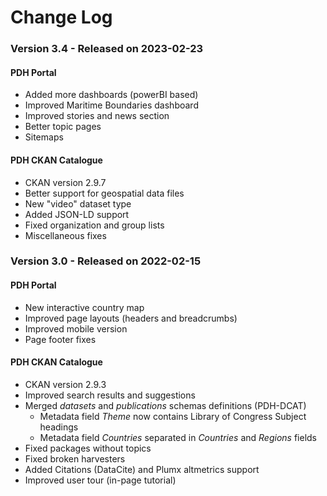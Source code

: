 # Change Log



### Version 3.4 - Released on 2023-02-23

#### PDH Portal

* Added more dashboards (powerBI based)
* Improved Maritime Boundaries dashboard
* Improved stories and news section
* Better topic pages
* Sitemaps

#### PDH CKAN Catalogue

* CKAN version 2.9.7
* Better support for geospatial data files
* New "video" dataset type
* Added JSON-LD support
* Fixed organization and group lists
* Miscellaneous fixes

### Version 3.0 - Released on 2022-02-15

#### PDH Portal

* New interactive country map
* Improved page layouts (headers and breadcrumbs)
* Improved mobile version
* Page footer fixes

#### PDH CKAN Catalogue

* CKAN version 2.9.3
* Improved search results and suggestions
* Merged _datasets_ and _publications_ schemas definitions (PDH-DCAT)
  * Metadata field _Theme_ now contains Library of Congress Subject headings
  * Metadata field _Countries_ separated in _Countries_ and _Regions_ fields
* Fixed packages without topics
* Fixed broken harvesters
* Added Citations (DataCite) and Plumx altmetrics support
* Improved user tour (in-page tutorial)
